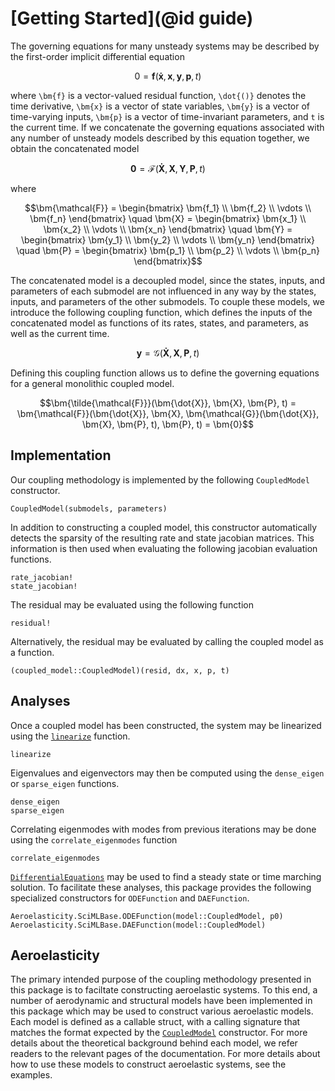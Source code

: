 # [Getting Started](@id guide)

The governing equations for many unsteady systems may be described by the first-order
implicit differential equation
```math
   0 = \bm{f}(\bm{\dot{x}}, \bm{x}, \bm{y}, \bm{p}, t)
```
where ``\bm{f}`` is a vector-valued residual function, ``\dot{()}`` denotes the time derivative,
``\bm{x}`` is a vector of state variables, ``\bm{y}`` is a vector of time-varying inputs,
``\bm{p}`` is a vector of time-invariant parameters, and ``t`` is the current time. If we
concatenate the governing equations associated with any number of unsteady models described
by this equation together, we obtain the concatenated model
```math
\bm{0} = \bm{\mathcal{F}}(\bm{\dot{X}}, \bm{X}, \bm{Y}, \bm{P}, t)
```
where
```math
\bm{\mathcal{F}} = \begin{bmatrix}
\bm{f_1} \\
\bm{f_2} \\
\vdots \\
\bm{f_n}
\end{bmatrix} \quad
\bm{X} = \begin{bmatrix}
\bm{x_1} \\
\bm{x_2} \\
\vdots \\
\bm{x_n}
\end{bmatrix} \quad
\bm{Y} = \begin{bmatrix}
\bm{y_1} \\
\bm{y_2} \\
\vdots \\
\bm{y_n}
\end{bmatrix} \quad
\bm{P} = \begin{bmatrix}
\bm{p_1} \\
\bm{p_2} \\
\vdots \\
\bm{p_n}
\end{bmatrix}
```
The concatenated model is a decoupled model, since the states, inputs, and parameters of
each submodel are not influenced in any way by the states, inputs, and parameters of the
other submodels. To couple these models, we introduce the following coupling function,
which defines the inputs of the concatenated model as functions of its rates, states, and
parameters, as well as the current time.
```math
\bm{y} = \bm{\mathcal{G}}(\bm{\dot{X}}, \bm{X}, \bm{P}, t)
```
Defining this coupling function allows us to define the governing equations for a general
monolithic coupled model.
```math
\bm{\tilde{\mathcal{F}}}(\bm{\dot{X}}, \bm{X}, \bm{P}, t) = \bm{\mathcal{F}}(\bm{\dot{X}}, \bm{X}, \bm{\mathcal{G}}(\bm{\dot{X}}, \bm{X}, \bm{P}, t), \bm{P}, t) = \bm{0}
```

## Implementation

Our coupling methodology is implemented by the following `CoupledModel` constructor.

```@docs
CoupledModel(submodels, parameters)
```

In addition to constructing a coupled model, this constructor automatically detects the
sparsity of the resulting rate and state jacobian matrices.  This information is then used
when evaluating the following jacobian evaluation functions.

```@docs
rate_jacobian!
state_jacobian!
```

The residual may be evaluated using the following function

```@docs
residual!
```

Alternatively, the residual may be evaluated by calling the coupled model as a function.

```@docx
(coupled_model::CoupledModel)(resid, dx, x, p, t)
```

## Analyses

Once a coupled model has been constructed, the system may be linearized using the
[`linearize`](@ref) function.

```@docs
linearize
```

Eigenvalues and eigenvectors may then be computed using the `dense_eigen` or
`sparse_eigen` functions.

```@docs
dense_eigen
sparse_eigen
```

Correlating eigenmodes with modes from previous iterations may be done using the
`correlate_eigenmodes` function

```@docs
correlate_eigenmodes
```

[`DifferentialEquations`](https://github.com/SciML/DifferentialEquations.jl) may be used to 
find a steady state or time marching solution.  To facilitate these analyses, this package 
provides the following specialized constructors for `ODEFunction` and `DAEFunction`.

```@docs
Aeroelasticity.SciMLBase.ODEFunction(model::CoupledModel, p0)
Aeroelasticity.SciMLBase.DAEFunction(model::CoupledModel)
```

## Aeroelasticity

The primary intended purpose of the coupling methodology presented in this package 
is to faciltate constructing aeroelastic systems.  To this end, a number of aerodynamic
and structural models have been implemented in this package which may be used to construct
various aeroelastic models.  Each model is defined as a callable struct, with a calling
signature that matches the format expected by the [`CoupledModel`](@ref) constructor. For
more details about the theoretical background behind each model, we refer readers to the 
relevant pages of the documentation.  For more details about how to use these models to 
construct aeroelastic systems, see the examples.
